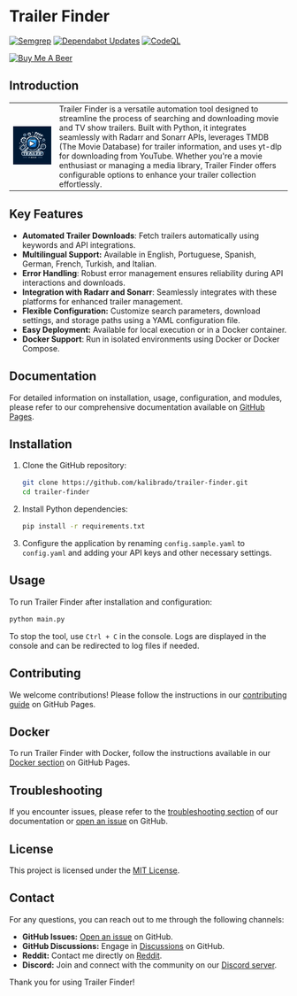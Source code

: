 # Trailer Finder

[![Semgrep](https://github.com/kalibrado/trailer-finder/actions/workflows/semgrep.yml/badge.svg)](https://github.com/kalibrado/trailer-finder/actions/workflows/semgrep.yml)
[![Dependabot Updates](https://github.com/kalibrado/trailer-finder/actions/workflows/dependabot/dependabot-updates/badge.svg)](https://github.com/kalibrado/trailer-finder/actions/workflows/dependabot/dependabot-updates)
[![CodeQL](https://github.com/kalibrado/trailer-finder/actions/workflows/github-code-scanning/codeql/badge.svg)](https://github.com/kalibrado/trailer-finder/actions/workflows/github-code-scanning/codeql)

[![Buy Me A Beer](https://www.buymeacoffee.com/assets/img/custom_images/orange_img.png)](https://www.buymeacoffee.com/leonardofod)

## Introduction

<table>
<tr>
<td><img src="docs/source/_static/logo.png" alt="Trailer Finder Logo" width="650px" /></td>
<td>Trailer Finder is a versatile automation tool designed to streamline the process of searching and downloading movie and TV show trailers. Built with Python, it integrates seamlessly with Radarr and Sonarr APIs, leverages TMDB (The Movie Database) for trailer information, and uses yt-dlp for downloading from YouTube. Whether you're a movie enthusiast or managing a media library, Trailer Finder offers configurable options to enhance your trailer collection effortlessly.</td>
</tr>
</table>

## Key Features

- **Automated Trailer Downloads**: Fetch trailers automatically using keywords and API integrations.
- **Multilingual Support:** Available in English, Portuguese, Spanish, German, French, Turkish, and Italian.
- **Error Handling**: Robust error management ensures reliability during API interactions and downloads.
- **Integration with Radarr and Sonarr**: Seamlessly integrates with these platforms for enhanced trailer management.
- **Flexible Configuration:** Customize search parameters, download settings, and storage paths using a YAML configuration file.
- **Easy Deployment:** Available for local execution or in a Docker container.
- **Docker Support**: Run in isolated environments using Docker or Docker Compose.

## Documentation

For detailed information on installation, usage, configuration, and modules, please refer to our comprehensive documentation available on [GitHub Pages](https://kalibrado.github.io/trailer-finder/).

## Installation

1. Clone the GitHub repository:
   ```bash
   git clone https://github.com/kalibrado/trailer-finder.git
   cd trailer-finder
   ```

2. Install Python dependencies:
   ```bash
   pip install -r requirements.txt
   ```

3. Configure the application by renaming `config.sample.yaml` to `config.yaml` and adding your API keys and other necessary settings.

## Usage

To run Trailer Finder after installation and configuration:

```bash
python main.py
```

To stop the tool, use `Ctrl + C` in the console. Logs are displayed in the console and can be redirected to log files if needed.

## Contributing

We welcome contributions! Please follow the instructions in our [contributing guide](https://kalibrado.github.io/trailer-finder/general/contributing.html) on GitHub Pages.

## Docker

To run Trailer Finder with Docker, follow the instructions available in our [Docker section](https://kalibrado.github.io/trailer-finder/general/usage.html#using-docker) on GitHub Pages.

## Troubleshooting

If you encounter issues, please refer to the [troubleshooting section](https://kalibrado.github.io/trailer-finder/general/troubleshooting.html) of our documentation or [open an issue](https://github.com/kalibrado/trailer-finder/issues) on GitHub.

## License

This project is licensed under the [MIT License](./LICENSE).

## Contact

For any questions, you can reach out to me through the following channels:

- **GitHub Issues:** [Open an issue](https://github.com/kalibrado/trailer-finder/issues) on GitHub.
- **GitHub Discussions:** Engage in [Discussions](https://github.com/kalibrado/trailer-finder/discussions) on GitHub.
- **Reddit:** Contact me directly on [Reddit](https://www.reddit.com/u/Normal_Bike6536).
- **Discord:** Join and connect with the community on our [Discord server](https://discord.gg/kFdNCbnm).


Thank you for using Trailer Finder!
